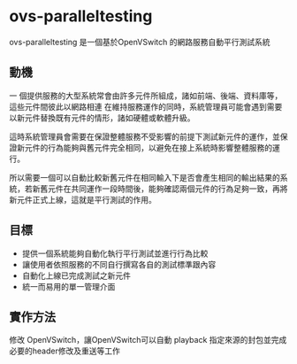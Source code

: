 # ovs-paralleltesting #
ovs-paralleltesting 是一個基於OpenVSwitch 的網路服務自動平行測試系統

## 動機 ##
一 個提供服務的大型系統常會由許多元件所組成，諸如前端、後端、資料庫等，這些元件間彼此以網路相連
在維持服務運作的同時，系統管理員可能會遇到需要以新元件替換既有元件的情形，諸如硬體或軟體升級。

這時系統管理員會需要在保證整體服務不受影響的前提下測試新元件的運作，並保證新元件的行為能夠與舊元件完全相同，以避免在接上系統時影響整體服務的運行。

所以需要一個可以自動比較新舊元件在相同輸入下是否會產生相同的輸出結果的系統，若新舊元件在共同運作一段時間後，能夠確認兩個元件的行為足夠一致，再將新元件正式上線，這就是平行測試的作用。

## 目標 ##
 - 提供一個系統能夠自動化執行平行測試並進行行為比較
 - 讓使用者依照服務的不同自行撰寫各自的測試標準跟內容
 - 自動化上線已完成測試之新元件
 - 統一而易用的單一管理介面

## 實作方法 ##
修改 OpenVSwitch，讓OpenVSwitch可以自動 playback 指定來源的封包並完成必要的header修改及重送等工作